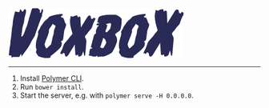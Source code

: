 ![](2964356670deb5a6ce7fc6b1f498a972.png)

---

1. Install [Polymer CLI](https://www.polymer-project.org/1.0/docs/tools/polymer-cli).
2. Run `bower install`.
3. Start the server, e.g. with `polymer serve -H 0.0.0.0`.

